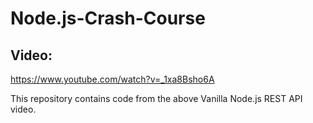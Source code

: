 # Node.js-Crash-Course

## Video:
https://www.youtube.com/watch?v=_1xa8Bsho6A

This repository contains code from the above Vanilla Node.js REST API video.
